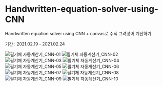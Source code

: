 # Handwritten-equation-solver-using-CNN
Handwritten equation solver using CNN + canvas로 수식 그려넣어 계산하기

기간 : 2021.02.19 - 2021.02.24

![필기체 자동계산기_CNN-01](https://user-images.githubusercontent.com/53815335/162885225-e9341daf-1fc0-4765-951a-8604693b7b1f.png)
![필기체 자동계산기_CNN-02](https://user-images.githubusercontent.com/53815335/162885227-115978e8-2506-44bd-bf85-5cc115f26059.png)
![필기체 자동계산기_CNN-03](https://user-images.githubusercontent.com/53815335/162885237-25ca3f6f-87da-4d95-a73b-4af8f2678f74.png)
![필기체 자동계산기_CNN-04](https://user-images.githubusercontent.com/53815335/162885239-a9010710-1649-4b17-a375-0fc98ece3faa.png)
![필기체 자동계산기_CNN-05](https://user-images.githubusercontent.com/53815335/162885246-bd48305f-ff40-492e-9888-eaa5b87e905c.png)
![필기체 자동계산기_CNN-06](https://user-images.githubusercontent.com/53815335/162885248-45861c65-6c95-4581-9c66-5f51fa98d908.png)
![필기체 자동계산기_CNN-07](https://user-images.githubusercontent.com/53815335/162885256-e8207794-bc13-4651-aae7-33b6aecb4335.png)
![필기체 자동계산기_CNN-08](https://user-images.githubusercontent.com/53815335/162885259-1337a965-597e-44e2-9ea4-b538e16a307a.png)
![필기체 자동계산기_CNN-09](https://user-images.githubusercontent.com/53815335/162885271-ab2c7d24-ec53-43bd-bccc-cba689a07d38.png)
![필기체 자동계산기_CNN-10](https://user-images.githubusercontent.com/53815335/162885272-7e01302f-576e-464d-b1d5-ba485895f91a.png)


